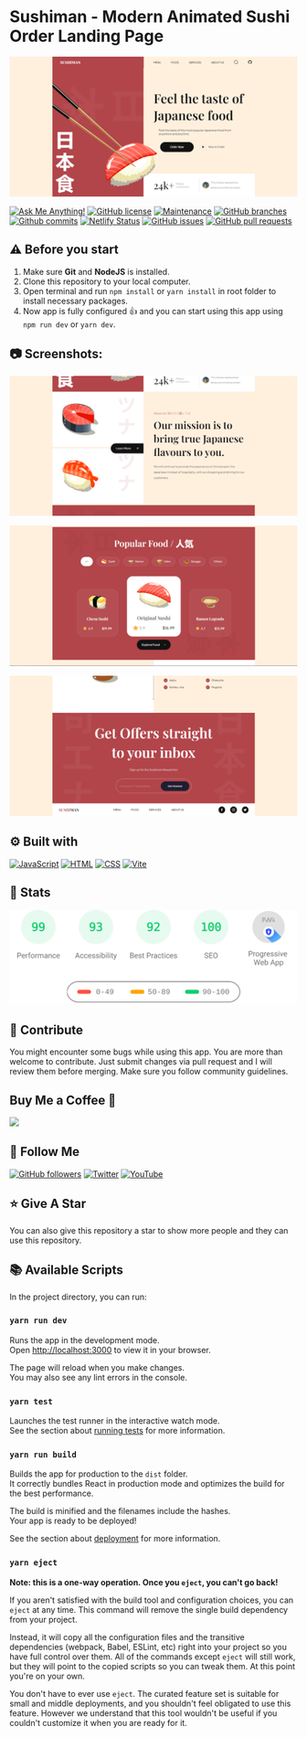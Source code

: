 # Sushiman - Modern Animated Sushi Order Landing Page

![Modern Animated Sushi Order Landing Page](/.github/images/img_main.png "Modern Animated Sushi Order Landing Page")

[![Ask Me Anything!](https://img.shields.io/badge/Ask%20me-anything-1abc9c.svg)](https://github.com/Technical-Shubham-tech "Ask Me Anything!")
[![GitHub license](https://img.shields.io/github/license/Technical-Shubham-tech/sushi-landing)](https://github.com/Technical-Shubham-tech/sushi-landing/blob/main/LICENSE.md "GitHub license")
[![Maintenance](https://img.shields.io/badge/Maintained%3F-yes-green.svg)](https://github.com/Technical-Shubham-tech/sushi-landing/commits/main "Maintenance")
[![GitHub branches](https://badgen.net/github/branches/Technical-Shubham-tech/sushi-landing)](https://github.com/Technical-Shubham-tech/sushi-landing/branches "GitHub branches")
[![Github commits](https://badgen.net/github/commits/Technical-Shubham-tech/sushi-landing/main)](https://github.com/Technical-Shubham-tech/sushi-landing/commits "Github commits")
[![Netlify Status](https://api.netlify.com/api/v1/badges/ace68c76-8f1a-40a1-ae51-638f97d0b9b6/deploy-status)](https://sushi-landing.netlify.app/ "Netlify Status")
[![GitHub issues](https://img.shields.io/github/issues/Technical-Shubham-tech/sushi-landing)](https://github.com/Technical-Shubham-tech/sushi-landing/issues "GitHub issues")
[![GitHub pull requests](https://img.shields.io/github/issues-pr/Technical-Shubham-tech/sushi-landing)](https://github.com/Technical-Shubham-tech/sushi-landing/pulls "GitHub pull requests")

## ⚠️ Before you start

1. Make sure **Git** and **NodeJS** is installed.
2. Clone this repository to your local computer.
3. Open terminal and run `npm install` or `yarn install` in root folder to install necessary packages.
4. Now app is fully configured :+1: and you can start using this app using `npm run dev` or `yarn dev`.

## :camera: Screenshots:

![Modern UI/UX](/.github/images/img1.png "Modern UI/UX")

![Animated using AOS](/.github/images/img2.png "Animated using AOS")

![Mobile Responsive](/.github/images/img3.png "Mobile Responsive")

## :gear: Built with

[![JavaScript](https://skillicons.dev/icons?i=js)](https://developer.mozilla.org/en-US/docs/Web/JavaScript "JavaScript") [![HTML](https://skillicons.dev/icons?i=html)](https://www.w3.org/html/ "HTML") [![CSS](https://skillicons.dev/icons?i=css)](https://www.w3.org/Style/CSS/Overview.en.html "CSS") [![Vite](https://skillicons.dev/icons?i=vite)](https://vitejs.dev/ "Vite")

## :wrench: Stats

[![Stats for this App](/.github/images/stats.svg)](https://pagespeed.web.dev/ "Stats for this App")

## :raised_hands: Contribute

You might encounter some bugs while using this app. You are more than welcome to contribute. Just submit changes via pull request and I will review them before merging. Make sure you follow community guidelines.

## Buy Me a Coffee 🍺

[<img src="https://img.shields.io/badge/Buy_Me_A_Coffee-FFDD00?style=for-the-badge&logo=buy-me-a-coffee&logoColor=black" width="200" />](https://www.buymeacoffee.com/sanidhy "Buy me a Coffee")

## :rocket: Follow Me

[![GitHub followers](https://img.shields.io/github/followers/Technical-Shubham-tech?style=social&label=Follow&maxAge=2592000)](https://github.com/Technical-Shubham-tech "Follow Me")
[![Twitter](https://img.shields.io/twitter/url?style=social&url=https%3A%2F%2Ftwitter.com%2FTechnicalShubam)](https://twitter.com/intent/tweet?text=Wow:&url=https%3A%2F%2Fgithub.com%2FTechnical-Shubham-tech%2Fmedical-chat-app "Tweet")
[![YouTube](https://img.shields.io/badge/YouTube-FF0000?style=for-the-badge&logo=youtube&logoColor=white)](https://www.youtube.com/channel/UCNAz_hUVBG2ZUN8TVm0bmYw "Subscribe my Channel")

## :star: Give A Star

You can also give this repository a star to show more people and they can use this repository.

## :books: Available Scripts

In the project directory, you can run:

### `yarn run dev`

Runs the app in the development mode.\
Open [http://localhost:3000](http://localhost:3000) to view it in your browser.

The page will reload when you make changes.\
You may also see any lint errors in the console.

### `yarn test`

Launches the test runner in the interactive watch mode.\
See the section about [running tests](https://facebook.github.io/create-react-app/docs/running-tests) for more information.

### `yarn run build`

Builds the app for production to the `dist` folder.\
It correctly bundles React in production mode and optimizes the build for the best performance.

The build is minified and the filenames include the hashes.\
Your app is ready to be deployed!

See the section about [deployment](https://facebook.github.io/create-react-app/docs/deployment) for more information.

### `yarn eject`

**Note: this is a one-way operation. Once you `eject`, you can't go back!**

If you aren't satisfied with the build tool and configuration choices, you can `eject` at any time. This command will remove the single build dependency from your project.

Instead, it will copy all the configuration files and the transitive dependencies (webpack, Babel, ESLint, etc) right into your project so you have full control over them. All of the commands except `eject` will still work, but they will point to the copied scripts so you can tweak them. At this point you're on your own.

You don't have to ever use `eject`. The curated feature set is suitable for small and middle deployments, and you shouldn't feel obligated to use this feature. However we understand that this tool wouldn't be useful if you couldn't customize it when you are ready for it.
